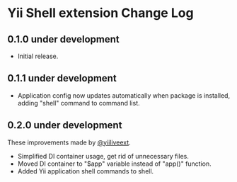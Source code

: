 # Yii Shell extension Change Log

## 0.1.0 under development

- Initial release.

## 0.1.1 under development

- Application config now updates automatically when package is installed, adding "shell" command to command list.

## 0.2.0 under development

These improvements made by [@yiiliveext](https://github.com/yiiliveext).

- Simplified DI container usage, get rid of unnecessary files. 
- Moved DI container to "$app" variable instead of "app()" function.
- Added Yii application shell commands to shell.